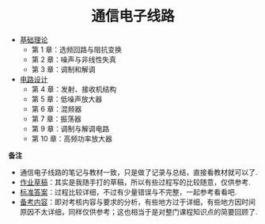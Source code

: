 <h1 align="center">通信电子线路</h1>



- [基础理论](c1-基础理论.html)
  - 第 1 章：选频回路与阻抗变换
  - 第 2 章：噪声与非线性失真
  - 第 3 章：调制和解调
- [电路设计](c2-电路设计.html)
  - 第 4 章：发射、接收机结构
  - 第 5 章：低噪声放大器
  - 第 6 章：混频器
  - 第 7 章：振荡器
  - 第 9 章：调制与解调电路
  - 第 10 章：高频功率放大器



**备注**

- 通信电子线路的笔记与教材一致，只是做了记录与总结，直接看教材就可以了.
- [作业草稿](hw/作业.html)：其实是我随手打的草稿，所以有些过程写的比较随意，仅供参考.
- [标准答案](hw/标准答案.pdf)：过程比较详细，不过有少量错误与不完整，一起参考看看吧.
- [备考内容](test/备考.pdf)：即对考核内容与要求的分析，有些地方过于详细，有些地方因时间原因不太详细，同样仅供参考；这也相当于是对整门课程知识点的简要回顾了.
